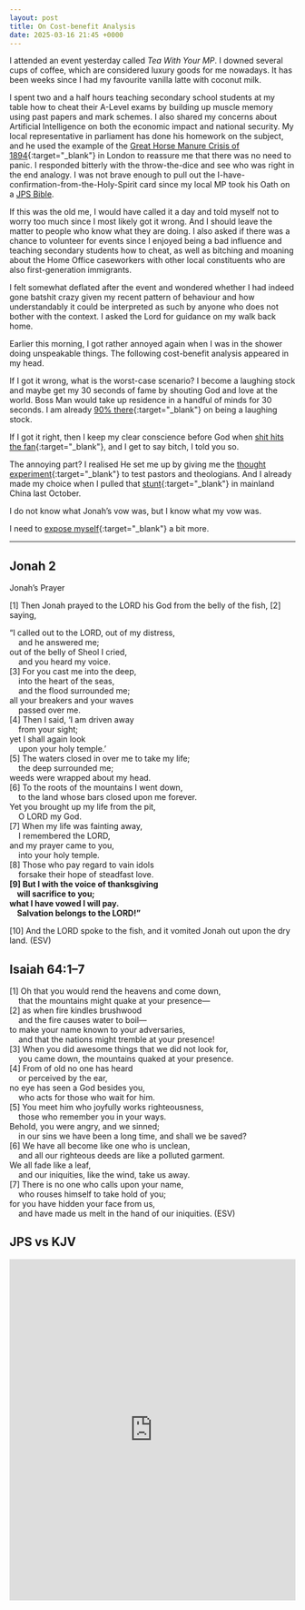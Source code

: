```yaml
---
layout: post
title: On Cost-benefit Analysis
date: 2025-03-16 21:45 +0000
---
```


I attended an event yesterday called _Tea With Your MP_. I downed several cups of coffee, which are considered luxury goods for me nowadays. It has been weeks since I had my favourite vanilla latte with coconut milk.

I spent two and a half hours teaching secondary school students at my table how to cheat their A-Level exams by building up muscle memory using past papers and mark schemes. I also shared my concerns about Artificial Intelligence on both the economic impact and national security. My local representative in parliament has done his homework on the subject, and he used the example of the [Great Horse Manure Crisis of 1894](https://en.wikipedia.org/wiki/Great_horse_manure_crisis_of_1894){:target="_blank"} in London to reassure me that there was no need to panic. I responded bitterly with the throw-the-dice and see who was right in the end analogy. I was not brave enough to pull out the I-have-confirmation-from-the-Holy-Spirit card since my local MP took his Oath on a [JPS Bible](#jps-vs-kjv).

If this was the old me, I would have called it a day and told myself not to worry too much since I most likely got it wrong. And I should leave the matter to people who know what they are doing. I also asked if there was a chance to volunteer for events since I enjoyed being a bad influence and teaching secondary students how to cheat, as well as bitching and moaning about the Home Office caseworkers with other local constituents who are also first-generation immigrants.

I felt somewhat deflated after the event and wondered whether I had indeed gone batshit crazy given my recent pattern of behaviour and how understandably it could be interpreted as such by anyone who does not bother with the context. I asked the Lord for guidance on my walk back home.

Earlier this morning, I got rather annoyed again when I was in the shower doing unspeakable things. The following cost-benefit analysis appeared in my head.

If I got it wrong, what is the worst-case scenario? I become a laughing stock and maybe get my 30 seconds of fame by shouting God and love at the world. Boss Man would take up residence in a handful of minds for 30 seconds. I am already [90% there](../on-sexual-theology/){:target="_blank"} on being a laughing stock.

If I got it right, then I keep my clear conscience before God when [shit hits the fan](https://letter.hesaid.love/){:target="_blank"}, and I get to say bitch, I told you so.

The annoying part? I realised He set me up by giving me the [thought experiment](../on-gethsemane/){:target="_blank"} to test pastors and theologians. And I already made my choice when I pulled that [stunt](../reasoning-behind-preaching-mainland-china-jonah-style/){:target="_blank"} in mainland China last October.

I do not know what Jonah’s vow was, but I know what my vow was.

I need to [expose myself](https://en.wikipedia.org/wiki/Politically_exposed_person){:target="_blank"} a bit more.

---

## Jonah 2

Jonah’s Prayer

[1] Then Jonah prayed to the LORD his God from the belly of the fish, [2] saying,

 “I called out to the LORD, out of my distress,<br>
  &nbsp;&nbsp;&nbsp;&nbsp;and he answered me;<br>
 out of the belly of Sheol I cried,<br>
  &nbsp;&nbsp;&nbsp;&nbsp;and you heard my voice.<br>
 [3] For you cast me into the deep,<br>
  &nbsp;&nbsp;&nbsp;&nbsp;into the heart of the seas,<br>
  &nbsp;&nbsp;&nbsp;&nbsp;and the flood surrounded me;<br>
 all your breakers and your waves<br>
  &nbsp;&nbsp;&nbsp;&nbsp;passed over me.<br>
 [4] Then I said, ‘I am driven away<br>
  &nbsp;&nbsp;&nbsp;&nbsp;from your sight;<br>
 yet I shall again look<br>
  &nbsp;&nbsp;&nbsp;&nbsp;upon your holy temple.’<br>
 [5] The waters closed in over me to take my life;<br>
  &nbsp;&nbsp;&nbsp;&nbsp;the deep surrounded me;<br>
 weeds were wrapped about my head.<br>
 [6] To the roots of the mountains I went down,<br>
  &nbsp;&nbsp;&nbsp;&nbsp;to the land whose bars closed upon me forever.<br>
 Yet you brought up my life from the pit,<br>
  &nbsp;&nbsp;&nbsp;&nbsp;O LORD my God.<br>
 [7] When my life was fainting away,<br>
  &nbsp;&nbsp;&nbsp;&nbsp;I remembered the LORD,<br>
 and my prayer came to you,<br>
  &nbsp;&nbsp;&nbsp;&nbsp;into your holy temple.<br>
 [8] Those who pay regard to vain idols<br>
  &nbsp;&nbsp;&nbsp;&nbsp;forsake their hope of steadfast love.<br>
 <b>[9] But I with the voice of thanksgiving<br>
  &nbsp;&nbsp;&nbsp;&nbsp;will sacrifice to you;<br>
 what I have vowed I will pay.<br>
  &nbsp;&nbsp;&nbsp;&nbsp;Salvation belongs to the LORD!”</b><br>

 [10] And the LORD spoke to the fish, and it vomited Jonah out upon the dry land. (ESV)

## Isaiah 64:1–7

 [1] Oh that you would rend the heavens and come down,<br>
  &nbsp;&nbsp;&nbsp;&nbsp;that the mountains might quake at your presence—<br>
 [2] as when fire kindles brushwood<br>
  &nbsp;&nbsp;&nbsp;&nbsp;and the fire causes water to boil—<br>
 to make your name known to your adversaries,<br>
  &nbsp;&nbsp;&nbsp;&nbsp;and that the nations might tremble at your presence!<br>
 [3] When you did awesome things that we did not look for,<br>
  &nbsp;&nbsp;&nbsp;&nbsp;you came down, the mountains quaked at your presence.<br>
 [4] From of old no one has heard<br>
  &nbsp;&nbsp;&nbsp;&nbsp;or perceived by the ear,<br>
 no eye has seen a God besides you,<br>
  &nbsp;&nbsp;&nbsp;&nbsp;who acts for those who wait for him.<br>
 [5] You meet him who joyfully works righteousness,<br>
  &nbsp;&nbsp;&nbsp;&nbsp;those who remember you in your ways.<br>
 Behold, you were angry, and we sinned;<br>
  &nbsp;&nbsp;&nbsp;&nbsp;in our sins we have been a long time, and shall we be saved?<br>
 [6] We have all become like one who is unclean,<br>
  &nbsp;&nbsp;&nbsp;&nbsp;and all our righteous deeds are like a polluted garment.<br>
 We all fade like a leaf,<br>
  &nbsp;&nbsp;&nbsp;&nbsp;and our iniquities, like the wind, take us away.<br>
 [7] There is no one who calls upon your name,<br>
  &nbsp;&nbsp;&nbsp;&nbsp;who rouses himself to take hold of you;<br>
 for you have hidden your face from us,<br>
  &nbsp;&nbsp;&nbsp;&nbsp;and have made us melt in the hand of our iniquities. (ESV)<br>

## JPS vs KJV

<embed src="https://dl.hesaid.love/JPS_vs_KJV_Comparison.pdf" type="application/pdf" width="100%" height="600px" />
